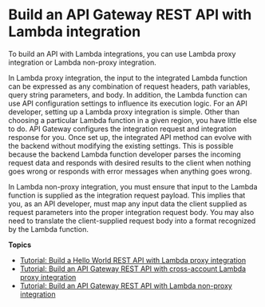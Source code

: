 # Build an API Gateway REST API with Lambda integration<a name="getting-started-with-lambda-integration"></a>

 To build an API with Lambda integrations, you can use Lambda proxy integration or Lambda non\-proxy integration\. 

In Lambda proxy integration, the input to the integrated Lambda function can be expressed as any combination of request headers, path variables, query string parameters, and body\. In addition, the Lambda function can use API configuration settings to influence its execution logic\. For an API developer, setting up a Lambda proxy integration is simple\. Other than choosing a particular Lambda function in a given region, you have little else to do\. API Gateway configures the integration request and integration response for you\. Once set up, the integrated API method can evolve with the backend without modifying the existing settings\. This is possible because the backend Lambda function developer parses the incoming request data and responds with desired results to the client when nothing goes wrong or responds with error messages when anything goes wrong\.

In Lambda non\-proxy integration, you must ensure that input to the Lambda function is supplied as the integration request payload\. This implies that you, as an API developer, must map any input data the client supplied as request parameters into the proper integration request body\. You may also need to translate the client\-supplied request body into a format recognized by the Lambda function\. 

**Topics**
+ [Tutorial: Build a Hello World REST API with Lambda proxy integration](api-gateway-create-api-as-simple-proxy-for-lambda.md)
+ [Tutorial: Build an API Gateway REST API with cross\-account Lambda proxy integration](apigateway-cross-account-lambda-integrations.md)
+ [Tutorial: Build an API Gateway REST API with Lambda non\-proxy integration](getting-started-lambda-non-proxy-integration.md)